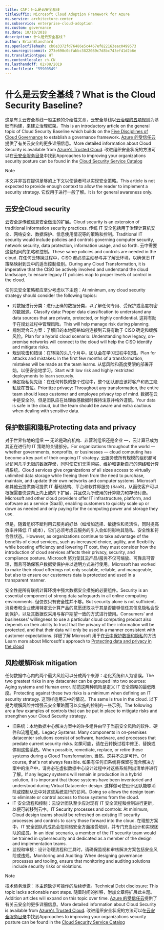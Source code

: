 ```yaml
---
title: CAF：什么是云安全基线
titleSuffix: Microsoft Cloud Adoption Framework for Azure
ms.service: architecture-center
ms.subservice: enterprise-cloud-adoption
ms.custom: governance
ms.date: 10/10/2018
description: 什么是云安全基线？
author: BrianBlanchard
ms.openlocfilehash: cb6e3372fd76486e5c4467ef822163eac0499573
ms.sourcegitcommit: 273e690c0cfabbc3822089c7d8bc743ef41d2b6e
ms.translationtype: HT
ms.contentlocale: zh-CN
ms.lasthandoff: 02/08/2019
ms.locfileid: "55900549"
---
```

<!-- markdownlint-disable MD026 -->

# <a name="what-is-the-cloud-security-baseline"></a><span data-ttu-id="6ce5a-103">什么是云安全基线？</span><span class="sxs-lookup"><span data-stu-id="6ce5a-103">What is the Cloud Security Baseline?</span></span>

<span data-ttu-id="6ce5a-104">这是有关云安全基线一般主题的介绍性文章，云安全基线以[云治理的五项规则](../governance-disciplines.md)为基础而构建，来建立治理框架。</span><span class="sxs-lookup"><span data-stu-id="6ce5a-104">This is an introductory article on the general topic of Cloud Security Baseline which builds on the [Five Disciplines of Cloud Governance](../governance-disciplines.md) to establish a governance framework.</span></span> <span data-ttu-id="6ce5a-105">[Azure 的受信任云](https://azure.microsoft.com/overview/trusted-cloud/)提供了有关云安全的更多详细信息。</span><span class="sxs-lookup"><span data-stu-id="6ce5a-105">More detailed information about Cloud Security is available from [Azure's Trusted Cloud](https://azure.microsoft.com/overview/trusted-cloud/).</span></span> <span data-ttu-id="6ce5a-106">改进组织安全状况的方法可以在[云安全服务目录](https://www.microsoft.com/security/information-protection)中找到</span><span class="sxs-lookup"><span data-stu-id="6ce5a-106">Approaches to improving your organizations security posture can be found in the [Cloud Security Service Catalog](https://www.microsoft.com/security/information-protection)</span></span>

> [!NOTE]
> <span data-ttu-id="6ce5a-107">本文并非旨在提供足够的上下文以使读者可以实现安全策略。</span><span class="sxs-lookup"><span data-stu-id="6ce5a-107">This article is not expected to provide enough context to allow the reader to implement a security strategy.</span></span> <span data-ttu-id="6ce5a-108">它仅用于进行一般了解。</span><span class="sxs-lookup"><span data-stu-id="6ce5a-108">It is for general awareness only.</span></span>

## <a name="cloud-security"></a><span data-ttu-id="6ce5a-109">云安全</span><span class="sxs-lookup"><span data-stu-id="6ce5a-109">Cloud security</span></span>

<span data-ttu-id="6ce5a-110">云安全是传统信息安全做法的扩展。</span><span class="sxs-lookup"><span data-stu-id="6ce5a-110">Cloud security is an extension of traditional information security practices.</span></span> <span data-ttu-id="6ce5a-111">传统 IT 安全包括用于治理计算机安全、网络安全、数据保护、信息使用情况等的策略和控制。</span><span class="sxs-lookup"><span data-stu-id="6ce5a-111">Traditional IT security would include policies and controls governing computer security, network security, data protection, information usage, and so forth.</span></span> <span data-ttu-id="6ce5a-112">云中需要这些相同的策略和控制。</span><span class="sxs-lookup"><span data-stu-id="6ce5a-112">These same policies and controls are needed in the cloud.</span></span> <span data-ttu-id="6ce5a-113">在任何云转换过程中，CISO 都必须主动参与并了解云环境，以确保旧 IT 策略映射到云中的适当控制级别。</span><span class="sxs-lookup"><span data-stu-id="6ce5a-113">During any Cloud Transformation, it is imperative that the CISO be actively involved and understand the cloud landscape, to ensure legacy IT policies map to proper levels of control in the cloud.</span></span>

<span data-ttu-id="6ce5a-114">任何云安全策略都应至少考虑以下主题：</span><span class="sxs-lookup"><span data-stu-id="6ce5a-114">At minimum, any cloud security strategy should consider the following topics:</span></span>

* <span data-ttu-id="6ce5a-115">对数据进行分类：进行正确的数据分类，以了解任何专用、受保护或高度机密的数据源。</span><span class="sxs-lookup"><span data-stu-id="6ce5a-115">Classify data: Proper data classification to understand any data sources that are private, protected, or highly confidential.</span></span> <span data-ttu-id="6ce5a-116">这将有助于在规划过程中管理风险。</span><span class="sxs-lookup"><span data-stu-id="6ce5a-116">This will help manage risk during planning.</span></span>
* <span data-ttu-id="6ce5a-117">规划混合云方案：了解旧的本地网络如何连接到云将有助于 CISO 确定和缓解风险。</span><span class="sxs-lookup"><span data-stu-id="6ce5a-117">Plan for a hybrid cloud scenario: Understanding how legacy, on-premise networks will connect to the cloud will help the CISO identify and mitigate risks.</span></span>
* <span data-ttu-id="6ce5a-118">规划攻击和错误：在转换的头几个月中，团队会在学习过程中犯错。</span><span class="sxs-lookup"><span data-stu-id="6ce5a-118">Plan for attacks and mistakes: In the first few months of a transformation, mistakes will be made as the team learns.</span></span> <span data-ttu-id="6ce5a-119">从低风险和高度受限的部署开始，以便安全地学习。</span><span class="sxs-lookup"><span data-stu-id="6ce5a-119">Start with low risk and highly restricted deployments to learn securely.</span></span>
* <span data-ttu-id="6ce5a-120">确定隐私优先级：在任何转换的整个过程中，整个团队都应该将客户和员工隐私放在首位。</span><span class="sxs-lookup"><span data-stu-id="6ce5a-120">Prioritize privacy: Throughout any transformation, the entire team should keep customer and employee privacy top of mind.</span></span> <span data-ttu-id="6ce5a-121">数据在云中是安全的，但是团队应在处理敏感数据时保持注意并格外谨慎。</span><span class="sxs-lookup"><span data-stu-id="6ce5a-121">Your data is safe in the cloud, but the team should be aware and extra cautious when dealing with sensitive data.</span></span>

## <a name="protecting-data-and-privacy"></a><span data-ttu-id="6ce5a-122">保护数据和隐私</span><span class="sxs-lookup"><span data-stu-id="6ce5a-122">Protecting data and privacy</span></span>

<span data-ttu-id="6ce5a-123">对于世界各地的组织 &mdash; 无论是政府机构、非营利组织还是企业 &mdash;，云计算已成为其正在进行的 IT 策略的关键部分。</span><span class="sxs-lookup"><span data-stu-id="6ce5a-123">For organizations throughout the world &mdash; whether governments, nonprofits, or businesses &mdash; cloud computing has become a key part of their ongoing IT strategy.</span></span> <span data-ttu-id="6ce5a-124">云服务使所有规模的组织都可以访问几乎无限的数据存储，同时使它们无需购买、维护和更新自己的网络和计算机系统。</span><span class="sxs-lookup"><span data-stu-id="6ce5a-124">Cloud services give organizations of all sizes access to virtually unlimited data storage while freeing them from the need to purchase, maintain, and update their own networks and computer systems.</span></span> <span data-ttu-id="6ce5a-125">Microsoft 和其他云提供商可提供 IT 基础结构、平台和软件即服务 (SaaS)，从而使客户可以根据需要快速向上向上或向下扩展，并且仅为所使用的计算能力和存储付费。</span><span class="sxs-lookup"><span data-stu-id="6ce5a-125">Microsoft and other cloud providers offer IT infrastructure, platform, and software as a service (SaaS), enabling customers to quickly scale up or down as needed and only paying for the computing power and storage they use.</span></span>

<span data-ttu-id="6ce5a-126">但是，随着组织不断利用云服务的好处（如增加选择、敏捷性和灵活性，同时提高效率并降低 IT 成本），它们必须考虑云服务的引入会如何影响其隐私、安全性和符合性状态。</span><span class="sxs-lookup"><span data-stu-id="6ce5a-126">However, as organizations continue to take advantage of the benefits of cloud services, such as increased choice, agility, and flexibility while boosting efficiency and lowering IT cost, they must consider how the introduction of cloud services affects their privacy, security, and compliance posture.</span></span> <span data-ttu-id="6ce5a-127">Microsoft 努力使其云产品/服务不仅可缩放、可靠且可管理，而且可确保客户数据受保护并以透明方式进行使用。</span><span class="sxs-lookup"><span data-stu-id="6ce5a-127">Microsoft has worked to make their cloud offerings not only scalable, reliable, and manageable, but also to ensure our customers data is protected and used in a transparent manner.</span></span>

<span data-ttu-id="6ce5a-128">安全性是所有联机计算环境中强大数据安全措施的必要组件。</span><span class="sxs-lookup"><span data-stu-id="6ce5a-128">Security is an essential component of strong data safeguards in all online computing environments.</span></span> <span data-ttu-id="6ce5a-129">但仅仅只有安全性并不够。</span><span class="sxs-lookup"><span data-stu-id="6ce5a-129">But security alone is not sufficient.</span></span> <span data-ttu-id="6ce5a-130">消费者和企业使用特定云计算产品的意愿还取决于其是否能够信任其信息隐私会受到保护，以及其数据仅采用与客户期望一致的方式进行使用。</span><span class="sxs-lookup"><span data-stu-id="6ce5a-130">Consumers’ and businesses’ willingness to use a particular cloud computing product also depends on their ability to trust that the privacy of their information will be protected, and that their data will only be used in a manner consistent with customer expectations.</span></span> <span data-ttu-id="6ce5a-131">详细了解 Microsoft 用于[在云中保护数据和隐私](https://go.microsoft.com/fwlink/?LinkId=808242&clcid=0x409)的方法</span><span class="sxs-lookup"><span data-stu-id="6ce5a-131">Learn more about Microsoft's approach to [Protecting data and privacy in the cloud](https://go.microsoft.com/fwlink/?LinkId=808242&clcid=0x409)</span></span>

## <a name="risk-mitigation"></a><span data-ttu-id="6ce5a-132">风险缓解</span><span class="sxs-lookup"><span data-stu-id="6ce5a-132">Risk mitigation</span></span>

<span data-ttu-id="6ce5a-133">任何数据中心内的两个最大风险可以分成两个来源：老化系统和人为错误。</span><span class="sxs-lookup"><span data-stu-id="6ce5a-133">The two greatest risks in any datacenter can be grouped into two sources: Aging systems and Human error.</span></span> <span data-ttu-id="6ce5a-134">防范这两种风险是定义 IT 安全策略的最低限度。</span><span class="sxs-lookup"><span data-stu-id="6ce5a-134">Protecting against these two risks is a minimum when defining an IT security strategy.</span></span> <span data-ttu-id="6ce5a-135">这同样适用云中的情况。</span><span class="sxs-lookup"><span data-stu-id="6ce5a-135">The same is true in the cloud.</span></span> <span data-ttu-id="6ce5a-136">以下是为缓解风险并增强云安全策略而可以实施的控制的一些示例。</span><span class="sxs-lookup"><span data-stu-id="6ce5a-136">The following are a few examples of controls that can be put in place to mitigate risks and strengthen your Cloud Security strategy.</span></span>

* <span data-ttu-id="6ce5a-137">旧系统：本地数据中心解决方案中的许多组件由早于当前安全风险的软件、硬件和流程组成。</span><span class="sxs-lookup"><span data-stu-id="6ce5a-137">Legacy Systems: Many components in on-premises datacenter solutions consist of software, hardware, and processes that predate current security risks.</span></span> <span data-ttu-id="6ce5a-138">如果可能，请在云转换过程中修正、替换或停用这些系统。</span><span class="sxs-lookup"><span data-stu-id="6ce5a-138">When possible, remediate, replace, or retire these systems during a Cloud Transformation.</span></span> <span data-ttu-id="6ce5a-139">当然，这并不总是可行。</span><span class="sxs-lookup"><span data-stu-id="6ce5a-139">Of course, that's not always feasible.</span></span> <span data-ttu-id="6ce5a-140">如果有任何旧系统将保留在混合解决方案中的生产中，请务必在虚拟数据中心设计过程中对这些系统列出清单并进行了解。</span><span class="sxs-lookup"><span data-stu-id="6ce5a-140">If any legacy systems will remain in production in a hybrid solution, it is important that those systems have been inventoried and understood during Virtual Datacenter design.</span></span> <span data-ttu-id="6ce5a-141">这样做可使设计团队能够消除或控制从云中对这些系统进行的访问。</span><span class="sxs-lookup"><span data-stu-id="6ce5a-141">Doing so allows the design team to eliminate or control access to those systems from the cloud.</span></span>
* <span data-ttu-id="6ce5a-142">IT 安全流程和控制：云设计团队至少应对现有 IT 安全流程和控制进行更新，以便可转移到云中。</span><span class="sxs-lookup"><span data-stu-id="6ce5a-142">IT Security processes and controls: At minimum, Cloud design teams should be refreshed on existing IT security processes and controls to carry those forward into the cloud.</span></span> <span data-ttu-id="6ce5a-143">在理想方案中，IT 安全团队的成员会在网络安全方面接受培训，并专门充当设计和实现团队的成员。</span><span class="sxs-lookup"><span data-stu-id="6ce5a-143">In an ideal scenario, a member of the IT security team would be trained in cybersecurity and dedicated as a member of the design and implementation teams.</span></span>
* <span data-ttu-id="6ce5a-144">监视和审核：设计治理流程和工具时，请确保监视和审核解决方案包括安全风险或违规。</span><span class="sxs-lookup"><span data-stu-id="6ce5a-144">Monitoring and Auditing: When designing governance processes and tooling, ensure that monitoring and auditing solutions include security risks or violations.</span></span>

> [!NOTE]
> <span data-ttu-id="6ce5a-145">技术债务泄露：本主题缺少可操作的后续步骤。</span><span class="sxs-lookup"><span data-stu-id="6ce5a-145">Technical Debt disclosure: This topic lacks actionable next steps.</span></span> <span data-ttu-id="6ce5a-146">随着时间的推移，附加文章将扩展此主题。</span><span class="sxs-lookup"><span data-stu-id="6ce5a-146">Addition articles will expand on this topic over time.</span></span> <span data-ttu-id="6ce5a-147">[Azure 的受信任云](https://azure.microsoft.com/overview/trusted-cloud/)提供了有关云安全的更多详细信息。</span><span class="sxs-lookup"><span data-stu-id="6ce5a-147">More detailed information about Cloud Security is available from [Azure's Trusted Cloud](https://azure.microsoft.com/overview/trusted-cloud/).</span></span> <span data-ttu-id="6ce5a-148">改进组织安全状况的方法可以在[云安全服务目录](https://www.microsoft.com/security/information-protection)中找到</span><span class="sxs-lookup"><span data-stu-id="6ce5a-148">Approaches to improving your organizations security posture can be found in the [Cloud Security Service Catalog](https://www.microsoft.com/security/information-protection)</span></span>